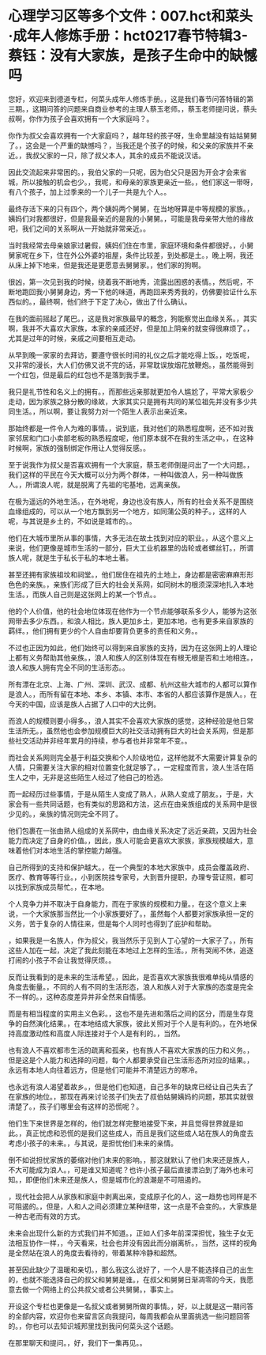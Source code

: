 # 心理学习区等多个文件：007.hct和菜头·成年人修炼手册：hct0217春节特辑3-蔡钰：没有大家族，是孩子生命中的缺憾吗 

您好，欢迎来到德道专栏，何菜头成年人修炼手册。，这是我们春节问答特辑的第三期。，这期问答的问题来自商业参考的主理人蔡玉老师。，蔡玉老师提问说，蔡头叔啊，你作为孩子会喜欢拥有一个大家庭吗？。

你作为叔父会喜欢拥有一个大家庭吗？，越年轻的孩子呀，生命里越没有姑姑舅舅了。，这会是一个严重的缺憾吗？，当我还是个孩子的时候，和父亲的家族并不亲近。，我叔父家的一只，除了叔父本人，其余的成员不能说汉话。

因此交流起来非常困的。，我伯父家的一只呢，因为伯父只是因为开会才会来省城，所以接触的机会也少。，我呢，和母亲的家族更亲近一些。，他们家这一带呀，有八个孩子，加上过季来的一个儿子一共是九个人。。

最终存活下来的只有四个，两个姨妈两个舅舅，在当地呀算是中等规模的家族。，姨妈们对我都很好，但是我最亲近的是我的小舅舅。，可能是我母亲带大他的缘故吧，我们之间的关系啊从一开始就非常亲近。。

当时我经常去母亲娘家过暑假，姨妈们住在市里，家庭环境和条件都很好。，小舅舅家呢在乡下，住在外公外婆的祖屋，条件比较差，到处都是土。，晚上啊，我还从床上掉下地来，但是我还是更愿意去舅舅家。，他们家的狗啊。

很凶，第一次见到我的时候，绕着我不断地秀，流露出困惑的表情。，然后呢，不断地跑回我小舅舅身边，秀一下他的味道，再跑回来秀秀我的，仿佛要验证什么东西似的。，最终啊，他们终于下定了决心，做出了什么确认。

在我的面前摇起了尾巴。，这是我对家族最早的概念，狗能察觉出血缘关系。，其实啊，我并不大喜欢大家族，本家的亲戚还好，但是加上阴亲的就变得很麻烦了。，尤其是过年的时候，亲戚之间要相互走动。

从早到晚一家家的去拜访，要遵守很长时间的礼仪之后才能吃得上饭。，吃饭呢，又非常的漫长，大人们仿佛又说不完的话，非常耽误放烟花放鞭炮。，虽然能得到一个红包，但是最后的红包也不是落到我手里。

我只是礼节性和名义上的拥有。，而那些远亲那就更加令人尴尬了，平常大家极少走动，因为家族之脉分散的缘故，大家其实只是拥有共同的某位祖先并没有多少共同生活。，所以啊，要让我努力对一个陌生人表示出亲近来。

那始终都是一件令人为难的事情。，说到底，我对他们的熟悉程度啊，还不如对我家邻居和门口小卖部老板的熟悉程度呢，他们原本就不在我的生活之中。，在这种时候啊，家族的强制绑定作用让人觉得反感。。

至于说我作为叔父是否喜欢拥有一个大家庭，蔡玉老师倒是问出了一个大问题。，我们这样的平民在今天大概可以分为两个群体，一种叫做浪人，另一种叫做族人。，所谓浪人呢，就是脱离了先祖的宅基地，远离亲族。

在极为遥远的外地生活。，在外地呢，身边也没有族人，所有的社会关系不是围绕血缘组成的，可以从一个地方飘到另一个地方，如同蒲公英的种子。，这样的人呢，与其说是乡土的，不如说是城市的。。

他们在大城市里所从事的事情，大多无法在故土找到对应的职业。，从这个意义上来说，他们更像是城市生活的一部分，巨大工业机器里的齿轮或者螺丝钉。，所谓族人呢，就是生于私长于私的本地土著。

甚至还拥有家族祖坟和祠堂。，他们居住在祖先的土地上，身边都是密密麻麻形形色色的亲族。，亲族们形成了巨大的社会关系网，如同树木的根须深深地扎入本地生活。，而族人自己则是这张网上的某一个节点。。

他的个人价值，他的社会地位体现在他作为一个节点能够联系多少人，能够为这张网带去多少东西。，和浪人相比，族人更加乡土，更加本地，也有更多来自家族的羁绊。，他们拥有更少的个人自由却要背负更多的责任和义务。。

不过也正因为如此，他们始终可以得到来自家族的支持，因为在这张网上的人理论上都有义务帮助其他亲族。，浪人和族人的区别体现在有根无根是否和土地相连。，浪人和族人拥有完全不同的生活形态。。

所有漂在北京、上海、广州、深圳、武汉、成都、杭州这些大城市的人都可以算作是浪人。，而所有留在本地、本乡、本镇、本市、本省的人都应该算作是族人。，在今天的中国，应该是族人占据了人口中的大比例。

而浪人的规模则要小得多。，浪人其实不会喜欢大家族的感觉，这种经验是他日常生活所无。，虽然他也会参加规模巨大的社交活动拥有巨大的社会关系网，但是那些社交活动并非经年累月的持续，参与者也并非常年不变。。

而社会关系网则完全基于利益交换和个人阶级地位，这样他就不大需要计算复杂的人情，只需要关注大家的相对位置变化就足够了。，一定程度而言，浪人生活在陌生人之中，无非是这些陌生人经过了他自己的检选。

而一起经历过些事情，于是从陌生人变成了熟人，从熟人变成了朋友。，于是，大家会有一些共同话题，也有类似的思路和方法，这点在由亲族组成的关系网中是很少见的。，亲族的情况则完全不同了。

他们包裹在一张由熟人组成的关系网中，由血缘关系决定了远近亲疏，又因为社会能力而决定了自身的价值。，因此，族人可能会更喜欢大家族，家族规模越大，意味着他们对本地生活的掌控能力越强。

自己所得到的支持和保护越大。，在一个典型的本地大家族中，成员会覆盖政府、医疗、教育等等行业。，小到医院挂专家号，大到晋升提职，办理专营证照，都可以找到家族成员帮忙。，在本地。

个人竞争力并不取决于自身能力，而在于家族的规模和力量。，在这个意义上来说，一个大家族那当然比一个小家族要好了。，虽然每个人都要对家族承担一定的义务，苦于复杂的人情往来，但是每个人同时也得到了庇护和帮助。

，如果我是一名族人，作为叔父，我当然乐于见到人丁心望的一大家子了。，所有这些人加在一起，决定了我此刻能在本地过上怎样的生活。，所有哭闹不休，追逐打闹的小孩子不会让我觉得厌烦。。

反而让我看到的是未来的生活希望。，因此，是否喜欢大家族我很难单纯从情感的角度去衡量。，不同的人有不同的生活形态，浪人和族人对于大家族的态度是完全不一样的。，这种态度差异并非全然来自情感。

而是有相当程度的实用主义色彩。，这也不是先进和落后之间的区分，而是生存竞争的自然演化结果。，在本地结成大家族，彼此关照对于个人是有利的。，在外地保持高度激动性和高度人际连接对于个人是有利的。，当然。

也有浪人不喜欢都市生活的疏离和孤亲，也有族人不喜欢大家族的压力和义务。，但是这是个人能力和选择的问题，每个人都要承受自己生活形态所对应的结果。，永远有本地人向往着远方，但是他们可能并不清楚远方的寒冷。

也永远有浪人渴望着故乡。，但是他们也知道，自己多年的缺席已经让自己失去了在家族的地位。，那现在再来讨论孩子们失去了叔伯姑舅姨妈的问题，那其实就很清楚了。，孩子们哪里会有这样的恐慌呢？。

他们生下来世界是怎样的，他们就怎样完整地接受下来，并且觉得世界就是如此。，真正忧虑和恐慌的是我们这些成人，而且是我们这些成人站在族人的角度去考虑小孩子的未来。，与其说，是担忧他们未来的亲情。

倒不如说担忧家族的萎缩对他们未来的影响。，那这就默认了他们未来还是族人，不大可能成为浪人。，可是谁又知道呢？也许小孩子最后直接漂泊到了海外也未可知。，即便他们未来还是族人，但是城市化的浪潮是不可阻遏的。

，现代社会把人从家族和家庭中剥离出来，变成原子化的人，这一趋势也同样是不可阻遏的。，但是，人和人之间必须建立某种纽带，这一点是不会变的。，大家族是一种古老而有效的方式。

未来会出现什么新的方式我们并不知道。，正如人们多年前深深担忧，独生子女无法相互协作一样，，今天看来，社会也并没有因此而分崩离析。，当然，这样的视角是全然站在浪人的角度去看待的，带着某种冷静和超然。

甚至因此缺少了温暖和亲切。，那么我这么说好了，一个人是不能选择自己的出生的，也就不能选择自己的叔父和舅舅是谁。，在叔父和舅舅日渐凋零的今天，我愿意去做一个网络上的公共叔父或者公共舅舅。，事实上。

开设这个专栏也更像是一名叔父或者舅舅所做的事情。，好，以上就是这一期问答的全部内容，欢迎你也来留言区向我提问，每周我都会从里面挑选一些问题回答的。，你也可以去知识城邦里找到我问何菜头这个话题。

在那里聊天和提问。，好，我们下一集再见。。